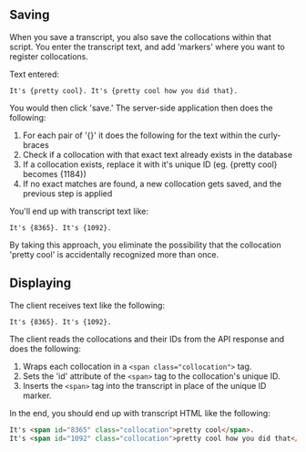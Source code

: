 ## Saving

When you save a transcript, you also save the collocations within that script.
You enter the transcript text, and add 'markers' where you want to register collocations.


Text entered:
```text
It's {pretty cool}. It's {pretty cool how you did that}.
```

You would then click 'save.' The server-side application then does the following:

1. For each pair of '{}' it does the following for the text within the curly-braces
2. Check if a collocation with that exact text already exists in the database
3. If a collocation exists, replace it with it's unique ID (eg. {pretty cool} becomes {1184})
4. If no exact matches are found, a new collocation gets saved, and the previous step is applied

You'll end up with transcript text like:

```text
It's {8365}. It's {1092}.
```

By taking this approach, you eliminate the possibility that the collocation 'pretty cool' is accidentally recognized more than once.

## Displaying

The client receives text like the following:
 
```text
It's {8365}. It's {1092}.
```

The client reads the collocations and their IDs from the API response and does the following:

1. Wraps each collocation in a `<span class="collocation">` tag.
2. Sets the 'id' attribute of the `<span>` tag to the collocation's unique ID.
3. Inserts the `<span>` tag into the transcript in place of the unique ID marker.

In the end, you should end up with transcript HTML like the following:

```html
It's <span id="8365" class="collocation">pretty cool</span>. 
It's <span id="1092" class="collocation">pretty cool how you did that</span>.
```